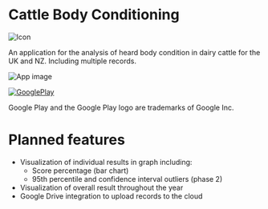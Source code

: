 Cattle Body Conditioning
===

![Icon](https://raw.githubusercontent.com/IanField90/CattleBodyConditioning/master/app/src/main/res/mipmap-xxxhdpi/ic_launcher.png)

An application for the analysis of heard body condition in dairy cattle for the UK and NZ. Including multiple records.

![App image](https://raw.githubusercontent.com/IanField90/CattleBodyConditioning/master/Nexus6_framed.png)



[![GooglePlay](http://ianfield.com/assets/google-play-badge.png)](https://play.google.com/store/apps/details?id=com.ianfield.bodyscoring)

Google Play and the Google Play logo are trademarks of Google Inc.

# Planned features
- Visualization of individual results in graph including:
  - Score percentage (bar chart)
  - 95th percentile and confidence interval outliers (phase 2)
- Visualization of overall result throughout the year
- Google Drive integration to upload records to the cloud
